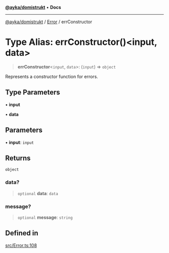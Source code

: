 [**@ayka/domistrukt**](../../../README.md) • **Docs**

***

[@ayka/domistrukt](../../../globals.md) / [Error](../README.md) / errConstructor

# Type Alias: errConstructor()\<input, data\>

> **errConstructor**\<`input`, `data`\>: (`input`) => `object`

Represents a constructor function for errors.

## Type Parameters

• **input**

• **data**

## Parameters

• **input**: `input`

## Returns

`object`

### data?

> `optional` **data**: `data`

### message?

> `optional` **message**: `string`

## Defined in

[src/Error.ts:108](https://github.com/AndreyMork/domistrukt/blob/f762a0db7b22ee8086aa8c6327967c318f1b8b4e/src/Error.ts#L108)
